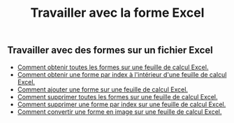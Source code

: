 ﻿---
title: Travailler avec la forme Excel
second_title: Aspose.Cells Cloud Documen
linktitle: Forme
type: docs
url: /fr/shapes/
aliases: [/working-with-shapes/,/working-with-images/]
keywords: Working with shape on an Excel workshee
description: Comment utiliser les formes dans une feuille de calcul Excel. Le SDK prend en charge différents langages de développement, notamment Android, C#, Go, Java, NodeJS, Perl, PHP, Python, Ruby et Swift.
weight: 100
kwords: Excel, Office Cloud, REST API, Tableur, PDF, CSV, Json, Markdown, Utilisation des formes sur une feuille de calcul Excel
---
## Travailler avec des formes sur un fichier Excel

- [Comment obtenir toutes les formes sur une feuille de calcul Excel.](/cells/fr/shapes/get-all/)
- [Comment obtenir une forme par index à l'intérieur d'une feuille de calcul Excel.](/cells/fr/shapes/get/)
- [Comment ajouter une forme sur une feuille de calcul Excel.](/cells/fr/shapes/add/)
- [Comment supprimer toutes les formes sur une feuille de calcul Excel.](/cells/fr/shapes/clear/)
- [Comment supprimer une forme par index sur une feuille de calcul Excel.](/cells/fr/shapes/delete/)
- [Comment convertir une forme en image sur une feuille de calcul Excel.](/cells/fr/shapes/conversion/)
